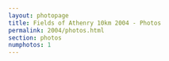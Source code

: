 ```yaml
---
layout: photopage
title: Fields of Athenry 10km 2004 - Photos
permalink: 2004/photos.html
section: photos
numphotos: 1
---
```

